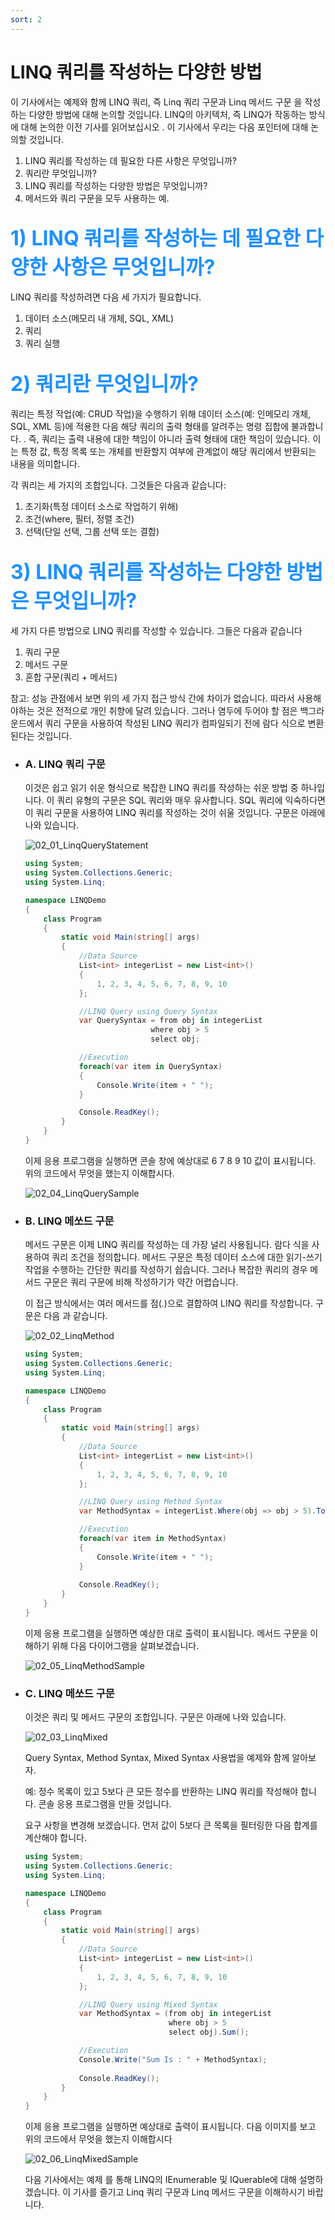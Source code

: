 ```yaml
---
sort: 2
---
```


# LINQ 쿼리를 작성하는 다양한 방법
이 기사에서는 예제와 함께 LINQ 쿼리, 즉 Linq 쿼리 구문과 Linq 메서드 구문 을 작성하는 다양한 방법에 대해 논의할 것입니다. LINQ의 아키텍처, 즉 LINQ가 작동하는 방식 에 대해 논의한 이전 기사를 읽어보십시오 . 이 기사에서 우리는 다음 포인터에 대해 논의할 것입니다.

1. LINQ 쿼리를 작성하는 데 필요한 다른 사항은 무엇입니까?
2. 쿼리란 무엇입니까?
3. LINQ 쿼리를 작성하는 다양한 방법은 무엇입니까?
4. 메서드와 쿼리 구문을 모두 사용하는 예.

## <font color='dodgerblue' size="6">1) LINQ 쿼리를 작성하는 데 필요한 다양한 사항은 무엇입니까?</font>
LINQ 쿼리를 작성하려면 다음 세 가지가 필요합니다.

1. 데이터 소스(메모리 내 개체, SQL, XML)
2. 쿼리
3. 쿼리 실행

## <font color='dodgerblue' size="6">2) 쿼리란 무엇입니까?</font>
쿼리는 특정 작업(예: CRUD 작업)을 수행하기 위해 데이터 소스(예: 인메모리 개체, SQL, XML 등)에 적용한 다음 해당 쿼리의 출력 형태를 알려주는 명령 집합에 불과합니다. . 즉, 쿼리는 출력 내용에 대한 책임이 아니라 출력 형태에 대한 책임이 있습니다. 이는 특정 값, 특정 목록 또는 개체를 반환할지 여부에 관계없이 해당 쿼리에서 반환되는 내용을 의미합니다.

각 쿼리는 세 가지의 조합입니다. 그것들은 다음과 같습니다:

1. 초기화(특정 데이터 소스로 작업하기 위해)
2. 조건(where, 필터, 정렬 조건)
3. 선택(단일 선택, 그룹 선택 또는 결합)


## <font color='dodgerblue' size="6">3) LINQ 쿼리를 작성하는 다양한 방법은 무엇입니까?</font>

세 가지 다른 방법으로 LINQ 쿼리를 작성할 수 있습니다. 그들은 다음과 같습니다

1. 쿼리 구문
2. 메서드 구문
3. 혼합 구문(쿼리 + 메서드)

참고: 성능 관점에서 보면 위의 세 가지 접근 방식 간에 차이가 없습니다. 따라서 사용해야하는 것은 전적으로 개인 취향에 달려 있습니다. 그러나 염두에 두어야 할 점은 백그라운드에서 쿼리 구문을 사용하여 작성된 LINQ 쿼리가 컴파일되기 전에 람다 식으로 변환된다는 것입니다. 

- ### A. LINQ 쿼리 구문
    이것은 쉽고 읽기 쉬운 형식으로 복잡한 LINQ 쿼리를 작성하는 쉬운 방법 중 하나입니다. 이 쿼리 유형의 구문은 SQL 쿼리와 매우 유사합니다. SQL 쿼리에 익숙하다면 이 쿼리 구문을 사용하여 LINQ 쿼리를 작성하는 것이 쉬울 것입니다. 구문은 아래에 나와 있습니다.

    ![02_01_LinqQueryStatement](image/02/02_01_LinqQueryStatement.png)   

    ```cs
    using System;
    using System.Collections.Generic;
    using System.Linq;

    namespace LINQDemo
    {
        class Program
        {
            static void Main(string[] args)
            {
                //Data Source
                List<int> integerList = new List<int>()
                {
                    1, 2, 3, 4, 5, 6, 7, 8, 9, 10
                };

                //LINQ Query using Query Syntax
                var QuerySyntax = from obj in integerList
                                where obj > 5
                                select obj;

                //Execution
                foreach(var item in QuerySyntax)
                {
                    Console.Write(item + " ");
                }

                Console.ReadKey();
            }
        }
    }
    ```

    이제 응용 프로그램을 실행하면 콘솔 창에 예상대로 6 7 8 9 10 값이 표시됩니다. 위의 코드에서 무엇을 했는지 이해합시다.

    ![02_04_LinqQuerySample](image/02/02_04_LinqQuerySample.png)   

- ### B. LINQ 메쏘드 구문
    메서드 구문은 이제 LINQ 쿼리를 작성하는 데 가장 널리 사용됩니다. 람다 식을 사용하여 쿼리 조건을 정의합니다. 메서드 구문은 특정 데이터 소스에 대한 읽기-쓰기 작업을 수행하는 간단한 쿼리를 작성하기 쉽습니다. 그러나 복잡한 쿼리의 경우 메서드 구문은 쿼리 구문에 비해 작성하기가 약간 어렵습니다.

    이 접근 방식에서는 여러 메서드를 점(.)으로 결합하여 LINQ 쿼리를 작성합니다. 구문은 다음  과 같습니다.

    ![02_02_LinqMethod](image/02/02_02_LinqMethod.png)   


    ```cs
    using System;
    using System.Collections.Generic;
    using System.Linq;

    namespace LINQDemo
    {
        class Program
        {
            static void Main(string[] args)
            {
                //Data Source
                List<int> integerList = new List<int>()
                {
                    1, 2, 3, 4, 5, 6, 7, 8, 9, 10
                };

                //LINQ Query using Method Syntax
                var MethodSyntax = integerList.Where(obj => obj > 5).ToList();

                //Execution
                foreach(var item in MethodSyntax)
                {
                    Console.Write(item + " ");
                }
                
                Console.ReadKey();
            }
        }
    }
    ```
    이제 응용 프로그램을 실행하면 예상한 대로 출력이 표시됩니다. 메서드 구문을 이해하기 위해 다음 다이어그램을 살펴보겠습니다.

    ![02_05_LinqMethodSample](image/02/02_05_LinqMethodSample.png)   

- ### C. LINQ 메쏘드 구문
    이것은 쿼리 및 메서드 구문의 조합입니다. 구문은 아래에 나와 있습니다.

    ![02_03_LinqMixed](image/02/02_03_LinqMixed.png)   

    Query Syntax, Method Syntax, Mixed Syntax 사용법을 예제와 함께 알아보자.

    예: 정수 목록이 있고 5보다 큰 모든 정수를 반환하는 LINQ 쿼리를 작성해야 합니다. 콘솔 응용 프로그램을 만들 것입니다.




    요구 사항을 변경해 보겠습니다. 먼저 값이 5보다 큰 목록을 필터링한 다음 합계를 계산해야 합니다.

    ```cs
    using System;
    using System.Collections.Generic;
    using System.Linq;

    namespace LINQDemo
    {
        class Program
        {
            static void Main(string[] args)
            {
                //Data Source
                List<int> integerList = new List<int>()
                {
                    1, 2, 3, 4, 5, 6, 7, 8, 9, 10
                };

                //LINQ Query using Mixed Syntax
                var MethodSyntax = (from obj in integerList
                                    where obj > 5
                                    select obj).Sum();

                //Execution
                Console.Write("Sum Is : " + MethodSyntax);
                
                Console.ReadKey();
            }
        }
    }
    ```
    이제 응용 프로그램을 실행하면 예상대로 출력이 표시됩니다. 다음 이미지를 보고 위의 코드에서 무엇을 했는지 이해합시다

    ![02_06_LinqMixedSample](image/02/02_06_LinqMixedSample.png)   

    다음 기사에서는 예제 를 통해 LINQ의 IEnumerable 및 IQuerable에 대해 설명하겠습니다. 이 기사를 즐기고 Linq 쿼리 구문과 Linq 메서드 구문을 이해하시기 바랍니다.